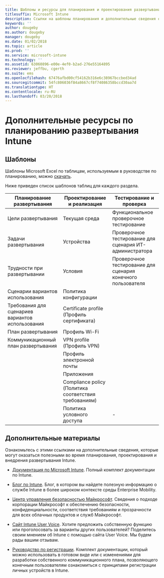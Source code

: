 ```yaml
---
title: Шаблоны и ресурсы для планирования и проектирования развертывания Intune
titlesuffix: Microsoft Intune
description: Ссылки на шаблоны планирования и дополнительные сведения об Intune, которые могут оказаться полезными во время планирования и реализации развертывания Microsoft Intune.
keywords: ''
author: dougeby
ms.author: dougeby
manager: dougeby
ms.date: 01/02/2018
ms.topic: article
ms.prod: ''
ms.service: microsoft-intune
ms.technology: ''
ms.assetid: 63060896-e00e-4ef0-b2ad-276e55164895
ms.reviewer: jeffbu, cgerth
ms.suite: ems
ms.openlocfilehash: 67476afbd00cf54162b316e6c38967bccbed34ad
ms.sourcegitcommit: 54fc806036f84a8667cf8f74086358bccd30aa7d
ms.translationtype: HT
ms.contentlocale: ru-RU
ms.lasthandoff: 03/20/2018
---
```

# <a name="additional-resources-for-planning-your-intune-deployment"></a>Дополнительные ресурсы по планированию развертывания Intune

## <a name="templates"></a>Шаблоны

Шаблоны Microsoft Excel по таблицам, используемым в руководстве по планированию, можно [скачать](https://gallery.technet.microsoft.com/Intune-deployment-planning-fae156c2?redir=0).

Ниже приведен список шаблонов таблиц для каждого раздела.

|Планирование развертывания  |Проектирование и реализация   |Тестирование и проверка |
|-----|----- |------|
| Цели развертывания |Текущая среда|Функциональное проверочное тестирование|
| Задачи развертывания |Устройства|Проверочное тестирование для сценария ИТ-администратора|
| Трудности при развертывании |Условия|Проверочное тестирование для сценария конечного пользователя|
| Сценарии вариантов использования |Политика конфигурации| |
| Требования для сценариев вариантов использования |Certificate profile (Профиль сертификата)| |
| План развертывания |Профиль Wi-Fi| |
| Коммуникационный план развертывания|VPN profile (Профиль VPN)| |
| |  Профиль электронной почты | |
| | Приложения | |
| | Compliance policy (Политика соответствия требованиям) | |
| | Политика условного доступа|-|


## <a name="further-reading"></a>Дополнительные материалы

Ознакомьтесь с этими ссылками на дополнительные сведения, которые могут оказаться полезными во время планирования, проектирования и внедрения развертывания Intune.

-   [Документация по Microsoft Intune](/intune/). Полный комплект документации по Intune.

-   [Блог по Intune](https://blogs.technet.microsoft.com/enterprisemobility/). Блог, в котором вы найдете полезную информацию о службе Intune в более широком контексте среды Enterprise Mobility.

-   [Центр управления безопасностью Майкрософт](http://www.microsoft.com/TrustCenter). Сведения о подходе корпорации Майкрософт к обеспечению безопасности, конфиденциальности, соответствия требованиям и прозрачности для всех облачных продуктов и служб Майкрософт.

-   [Сайт Intune User Voice](http://microsoftintune.uservoice.com/). Хотите предложить собственную функцию или проголосовать за варианты других пользователей? Поделитесь своим мнением об Intune с помощью сайта User Voice. Мы будем рады вашим отзывам.

-   [Руководство по регистрации](https://gallery.technet.microsoft.com/Intune-End-User-Enrollment-3a0c9b0c?WT.mc_id=Blog_Intune_General_PCIT). Комплект документации, который можно использовать в готовом виде или с изменениями для разработки собственного коммуникационного плана, позволяющего конечным пользователям ознакомиться с принципами регистрации личных устройств в Intune.
